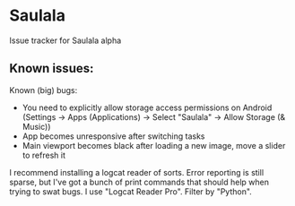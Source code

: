 # Saulala
Issue tracker for Saulala alpha

## Known issues:
Known (big) bugs:

- You need to explicitly allow storage access permissions on Android (Settings -> Apps (Applications) -> Select "Saulala" -> Allow Storage (& Music))
- App becomes unresponsive after switching tasks
- Main viewport becomes black after loading a new image, move a slider to refresh it

I recommend installing a logcat reader of sorts. Error reporting is still sparse, but I've got a bunch of print commands that should help when trying to swat bugs. 
I use "Logcat Reader Pro". Filter by "Python". 
